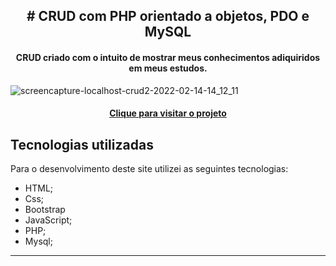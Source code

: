 <h2 align="center"> # CRUD com PHP orientado a objetos, PDO e MySQL </h2>


<h4 align="center">
  CRUD criado com o intuito de mostrar meus conhecimentos adiquiridos em meus estudos.
</h4>

![screencapture-localhost-crud2-2022-02-14-14_12_11](https://user-images.githubusercontent.com/95720726/153913723-3447b76f-70a9-4da9-bdab-0eeebc6d5d26.png)

<h4 align="center"><a href="https://portfolio-psi-rose-26.vercel.app/">Clique para visitar o projeto</a></h4>

## Tecnologias utilizadas
Para o desenvolvimento deste site utilizei as seguintes tecnologias:

- HTML;
- Css;
- Bootstrap
- JavaScript;
- PHP;
- Mysql;

---
